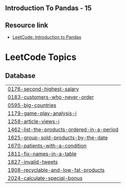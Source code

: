 ## Introduction To Pandas - 15 
## Resource link 

- [LeetCode: Introduction to Pandas](https://leetcode.com/studyplan/introduction-to-pandas/)
<!---LeetCode Topics Start-->
# LeetCode Topics
## Database
|  |
| ------- |
| [0176-second-highest-salary](https://github.com/Yashwanth-876/Python-Leetcode/tree/master/0176-second-highest-salary) |
| [0183-customers-who-never-order](https://github.com/Yashwanth-876/Python-Leetcode/tree/master/0183-customers-who-never-order) |
| [0595-big-countries](https://github.com/Yashwanth-876/Python-Leetcode/tree/master/0595-big-countries) |
| [1179-game-play-analysis-i](https://github.com/Yashwanth-876/Python-Leetcode/tree/master/1179-game-play-analysis-i) |
| [1258-article-views-i](https://github.com/Yashwanth-876/Python-Leetcode/tree/master/1258-article-views-i) |
| [1462-list-the-products-ordered-in-a-period](https://github.com/Yashwanth-876/Python-Leetcode/tree/master/1462-list-the-products-ordered-in-a-period) |
| [1625-group-sold-products-by-the-date](https://github.com/Yashwanth-876/Python-Leetcode/tree/master/1625-group-sold-products-by-the-date) |
| [1670-patients-with-a-condition](https://github.com/Yashwanth-876/Python-Leetcode/tree/master/1670-patients-with-a-condition) |
| [1811-fix-names-in-a-table](https://github.com/Yashwanth-876/Python-Leetcode/tree/master/1811-fix-names-in-a-table) |
| [1827-invalid-tweets](https://github.com/Yashwanth-876/Python-Leetcode/tree/master/1827-invalid-tweets) |
| [1908-recyclable-and-low-fat-products](https://github.com/Yashwanth-876/Python-Leetcode/tree/master/1908-recyclable-and-low-fat-products) |
| [2024-calculate-special-bonus](https://github.com/Yashwanth-876/Python-Leetcode/tree/master/2024-calculate-special-bonus) |
<!---LeetCode Topics End-->